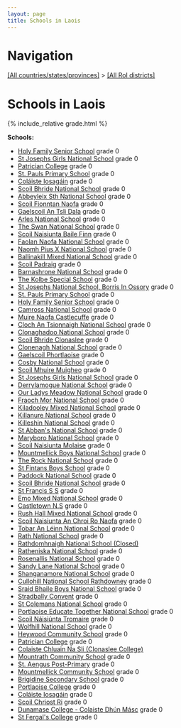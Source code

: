 ```yaml
---
layout: page
title: Schools in Laois
---
```

# Navigation

[[All countries/states/provinces]](../..) > [[All RoI districts]](..)

# Schools in Laois

{% include_relative grade.html %}

**Schools:**

- [Holy Family Senior School](Holy_Family_Senior_School.md) grade 0
- [St Josephs Girls National School](St_Josephs_Girls_National_School.md) grade 0
- [Patrician College](Patrician_College.md) grade 0
- [St. Pauls Primary School](St._Pauls_Primary_School.md) grade 0
- [Coláiste Iosagáin](Coláiste_Iosagáin.md) grade 0
- [Scoil Bhride National School](Scoil_Bhride_National_School.md) grade 0
- [Abbeyleix Sth National School](Abbeyleix_Sth_National_School.md) grade 0
- [Scoil Fionntan Naofa](Scoil_Fionntan_Naofa.md) grade 0
- [Gaelscoil An Tsli Dala](Gaelscoil_An_Tsli_Dala.md) grade 0
- [Arles National School](Arles_National_School.md) grade 0
- [The Swan National School](The_Swan_National_School.md) grade 0
- [Scoil Naisiunta Baile Finn](Scoil_Naisiunta_Baile_Finn.md) grade 0
- [Faolan Naofa National School](Faolan_Naofa_National_School.md) grade 0
- [Naomh Pius X National School](Naomh_Pius_X_National_School.md) grade 0
- [Ballinakill Mixed National School](Ballinakill_Mixed_National_School.md) grade 0
- [Scoil Padraig](Scoil_Padraig.md) grade 0
- [Barnashrone National School](Barnashrone_National_School.md) grade 0
- [The Kolbe Special School](The_Kolbe_Special_School.md) grade 0
- [St Josephs National School, Borris In Ossory](St_Josephs_National_School,_Borris_In_Ossory.md) grade 0
- [St. Pauls Primary School](St._Pauls_Primary_School.md) grade 0
- [Holy Family Senior School](Holy_Family_Senior_School.md) grade 0
- [Camross National School](Camross_National_School.md) grade 0
- [Muire Naofa Castlecuffe](Muire_Naofa_Castlecuffe.md) grade 0
- [Cloch An Tsionnaigh National School](Cloch_An_Tsionnaigh_National_School.md) grade 0
- [Clonaghadoo National School](Clonaghadoo_National_School.md) grade 0
- [Scoil Bhride Clonaslee](Scoil_Bhride_Clonaslee.md) grade 0
- [Clonenagh National School](Clonenagh_National_School.md) grade 0
- [Gaelscoil Phortlaoise](Gaelscoil_Phortlaoise.md) grade 0
- [Cosby National School](Cosby_National_School.md) grade 0
- [Scoil Mhuire Muigheo](Scoil_Mhuire_Muigheo.md) grade 0
- [St Josephs Girls National School](St_Josephs_Girls_National_School.md) grade 0
- [Derrylamogue National School](Derrylamogue_National_School.md) grade 0
- [Our Ladys Meadow National School](Our_Ladys_Meadow_National_School.md) grade 0
- [Fraoch Mor National School](Fraoch_Mor_National_School.md) grade 0
- [Kiladooley Mixed National School](Kiladooley_Mixed_National_School.md) grade 0
- [Killanure National School](Killanure_National_School.md) grade 0
- [Killeshin National School](Killeshin_National_School.md) grade 0
- [St Abban's National School](St_Abban's_National_School.md) grade 0
- [Maryboro National School](Maryboro_National_School.md) grade 0
- [Scoil Naisiunta Molaise](Scoil_Naisiunta_Molaise.md) grade 0
- [Mountmellick Boys National School](Mountmellick_Boys_National_School.md) grade 0
- [The Rock National School](The_Rock_National_School.md) grade 0
- [St Fintans Boys School](St_Fintans_Boys_School.md) grade 0
- [Paddock National School](Paddock_National_School.md) grade 0
- [Scoil Bhride National School](Scoil_Bhride_National_School.md) grade 0
- [St Francis S S](St_Francis_S_S.md) grade 0
- [Emo Mixed National School](Emo_Mixed_National_School.md) grade 0
- [Castletown N.S](Castletown_N.S.md) grade 0
- [Rush Hall Mixed National School](Rush_Hall_Mixed_National_School.md) grade 0
- [Scoil Naisiunta An Chroi Ro Naofa](Scoil_Naisiunta_An_Chroi_Ro_Naofa.md) grade 0
- [Tobar An Léinn National School](Tobar_An_Léinn_National_School.md) grade 0
- [Rath National School](Rath_National_School.md) grade 0
- [Rathdomhnaigh National School (Closed)](Rathdomhnaigh_National_School_(Closed).md)
- [Ratheniska National School](Ratheniska_National_School.md) grade 0
- [Rosenallis National School](Rosenallis_National_School.md) grade 0
- [Sandy Lane National School](Sandy_Lane_National_School.md) grade 0
- [Shanganamore National School](Shanganamore_National_School.md) grade 0
- [Cullohill National School Rathdowney](Cullohill_National_School_Rathdowney.md) grade 0
- [Sraid Bhaile Boys National School](Sraid_Bhaile_Boys_National_School.md) grade 0
- [Stradbally Convent](Stradbally_Convent.md) grade 0
- [St Colemans National School](St_Colemans_National_School.md) grade 0
- [Portlaoise Educate Together National School](Portlaoise_Educate_Together_National_School.md) grade 0
- [Scoil Náisiúnta Tromaire](Scoil_Náisiúnta_Tromaire.md) grade 0
- [Wolfhill National School](Wolfhill_National_School.md) grade 0
- [Heywood Community School](Heywood_Community_School.md) grade 0
- [Patrician College](Patrician_College.md) grade 0
- [Colaiste Chluain Na Sli (Clonaslee College)](Colaiste_Chluain_Na_Sli_(Clonaslee_College).md)
- [Mountrath Community School](Mountrath_Community_School.md) grade 0
- [St. Aengus Post-Primary](St._Aengus_Post-Primary.md) grade 0
- [Mountmellick Community School](Mountmellick_Community_School.md) grade 0
- [Brigidine Secondary School](Brigidine_Secondary_School.md) grade 0
- [Portlaoise College](Portlaoise_College.md) grade 0
- [Coláiste Iosagáin](Coláiste_Iosagáin.md) grade 0
- [Scoil Chriost Ri](Scoil_Chriost_Ri.md) grade 0
- [Dunamase College - Colaiste Dhún Másc](Dunamase_College_-_Colaiste_Dhún_Másc.md) grade 0
- [St Fergal's College](St_Fergal's_College.md) grade 0

